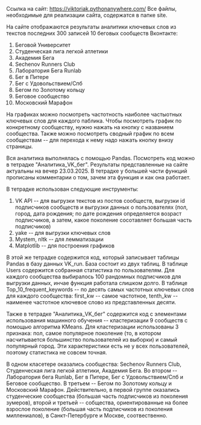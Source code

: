 Ссылка на сайт: https://viktoriak.pythonanywhere.com/
Все файлы, необходимые для реализации сайта, содержатся в папке site.

На сайте отображаются результаты аналитики ключевых слов из текстов последних 300 записей 10 беговых сообществ Вконтакте:
1) Беговой Университет
2) Студенческая лига легкой атлетики
3) Академия Бега
4) Sechenov Runners Club
5) Лаборатория Бега Runlab
6) Бег в Питере
7) Бег с Удовольствием/Спб
8) Бегом по Золотому кольцу
9) Беговое сообщество
10) Московский Марафон

На графиках можно посмотреть частотность наиболее частыотных ключевых слов для каждого паблика. Чтобы посмотреть график по конкретному сообществу, нужно нажать на кнопку с названием сообщества.
Также можно посмотреть сводный график по всем сообществам -- для перехода к нему надо нажать кнопку внизу страницы.

Вся аналитика выполнялась с помощью Pandas. Посмотреть код можно в тетрадке "Аналитика_VK_бег". Результаты представленные на сайте актуальны на вечер 23.03.2025. В тетрадке у большей части функций прописаны комментарии о том, зачем эта функция и как она работает.

В тетрадке использован следующие инструменты:
1) VK API -- для выгрузки текстов из постов сообществ, выгрузки id подписчиков сообществ и выгрузки данных о пользователях (пол, город, дата рождения; по дате рождения определяется возраст подписчиков, а затем, какое поколение сосотавляет большая часть подписчиков)
2) yake -- для выгрузки ключевых слов
3) Mystem, nltk -- для лемматизации
4) Matplotlib -- для построения графиков

В этой же тетрадке содержится код, который записывает таблицы Pandas в базу данных VK_run. База состоит из двух таблиц. В таблице Users содержится собранная статистика по пользователям. Для каждого сообщества выбиралось 100 рандомных подписчиков для выгрузки данных, инчае функция работала слишком долго. В таблице Top_10_frequent_keywords -- по десять самых частотных ключевых слов для каждого сообщества: first_kw -- самое частотное, tenth_kw -- наименее частотное ключевое слово из представленных десяти.

Также в тетрадке "Аналитика_VK_бег" содержится код с элементами использования машинного обучения -- кластеризации 9 сообществ с помощью алгоритма KMeans. Для кластеризации использованы 3 признака: пол, самое популярное поколение (то, в котором насчитывается большинство пользователей из выборки) и самый популярный город. Эти характеристики есть не у всех пользователей, поэтому статистика не совсем точная. 

В одном класетере оказались сообщества: Sechenov Runners Club, Студенческая лига легкой атлетики, Академия Бега. Во втором -- Лаборатория бега Runlab, Бег в Питере, Бег с Удовольствием/Спб и Беговое сообщество. В третьем -- Бегом по Золотому кольцу и Московский Марафон. Действительно, в первой группе оказались студенческие сообщества (большая часть подписчиков из поколения зумеров), второй и третьей -- собщества, ориентированные на более взрослое поколение (большая часть подписчиков из поколения миллениалов), в Санкт-Петербурге и Москве, соотвественно.
